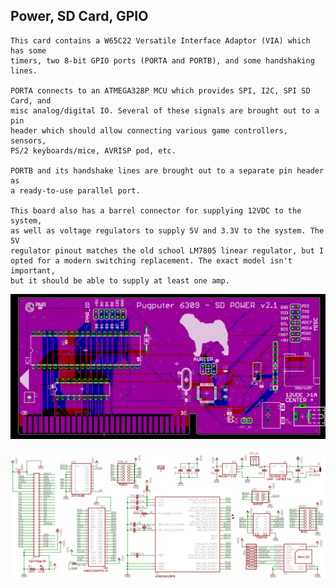## Power, SD Card, GPIO
```
This card contains a W65C22 Versatile Interface Adaptor (VIA) which has some
timers, two 8-bit GPIO ports (PORTA and PORTB), and some handshaking lines.

PORTA connects to an ATMEGA328P MCU which provides SPI, I2C, SPI SD Card, and 
misc analog/digital IO. Several of these signals are brought out to a pin 
header which should allow connecting various game controllers, sensors, 
PS/2 keyboards/mice, AVRISP pod, etc.

PORTB and its handshake lines are brought out to a separate pin header as
a ready-to-use parallel port.

This board also has a barrel connector for supplying 12VDC to the system,
as well as voltage regulators to supply 5V and 3.3V to the system. The 5V
regulator pinout matches the old school LM7805 linear regulator, but I
opted for a modern switching replacement. The exact model isn't important, 
but it should be able to supply at least one amp.
```
![layout](https://raw.githubusercontent.com/caiannello/Pugputer6309/main/Hardware/VIA_SD_PSUP/Layout.png)

![schematic](https://raw.githubusercontent.com/caiannello/Pugputer6309/main/Hardware/VIA_SD_PSUP/Schematic.png)
